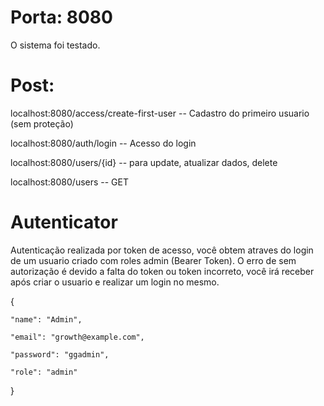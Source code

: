 # Porta: 8080

O sistema foi testado.

# Post:

localhost:8080/access/create-first-user -- Cadastro do primeiro usuario (sem proteção)

localhost:8080/auth/login -- Acesso do login

localhost:8080/users/{id} -- para update, atualizar dados, delete

localhost:8080/users -- GET

# Autenticator

Autenticação realizada por token de acesso, você obtem atraves do login de um usuario criado com roles admin (Bearer Token).
O erro de sem autorização é devido a falta do token ou token incorreto, você irá receber após criar o usuario e realizar um login no mesmo.

{

    "name": "Admin",
    
    "email": "growth@example.com",
    
    "password": "ggadmin",
    
    "role": "admin"
    
}


